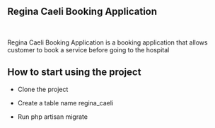 ## Regina Caeli Booking Application

<br />

Regina Caeli Booking Application is a booking application that allows customer to book a service before going to the hospital

## How to start using the project

-   Clone the project

-   Create a table name regina_caeli

-   Run php artisan migrate
